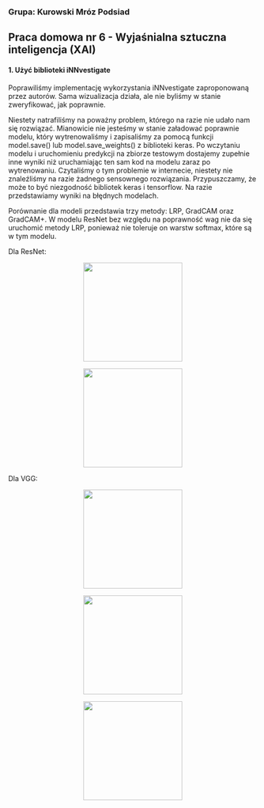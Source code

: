 ### Grupa: Kurowski Mróz Podsiad

## Praca domowa nr 6 - Wyjaśnialna sztuczna inteligencja (XAI)

#### 1. Użyć biblioteki iNNvestigate

Poprawiliśmy implementację wykorzystania iNNvestigate zaproponowaną przez autorów. 
Sama wizualizacja działa, ale nie byliśmy w stanie zweryfikować, jak poprawnie.


Niestety natrafiliśmy na poważny problem, którego na razie nie udało nam się rozwiązać.
Mianowicie nie jesteśmy w stanie załadować poprawnie modelu, który wytrenowaliśmy i zapisaliśmy za pomocą funkcji model.save() lub model.save_weights() z biblioteki keras.
Po wczytaniu modelu i uruchomieniu predykcji na zbiorze testowym dostajemy zupełnie inne wyniki niż uruchamiając ten sam kod na modelu zaraz po wytrenowaniu.
Czytaliśmy o tym problemie w internecie, niestety nie znaleźliśmy na razie żadnego sensownego rozwiązania. Przypuszczamy, że może to być niezgodność bibliotek keras i tensorflow.
Na razie przedstawiamy wyniki na błędnych modelach.  

Porównanie dla modeli przedstawia trzy metody: LRP, GradCAM oraz GradCAM+. W modelu ResNet bez względu na poprawność wag nie da się uruchomić metody LRP, ponieważ nie toleruje on warstw softmax, które są w tym modelu.

Dla ResNet:

<p align="center">
<img src="https://i.imgur.com/z8pbgtr.png" height="200">
</p>

<p align="center">
<img src="https://i.imgur.com/7qh708h.png" height="200">
</p>

Dla VGG:

<p align="center">
<img src="https://i.imgur.com/8hx1hyt.png" height="200">
</p>

<p align="center">
<img src="https://i.imgur.com/dNFcgef.png" height="200">
</p>

<p align="center">
<img src="https://i.imgur.com/qkg4clw.png" height="200">
</p>
